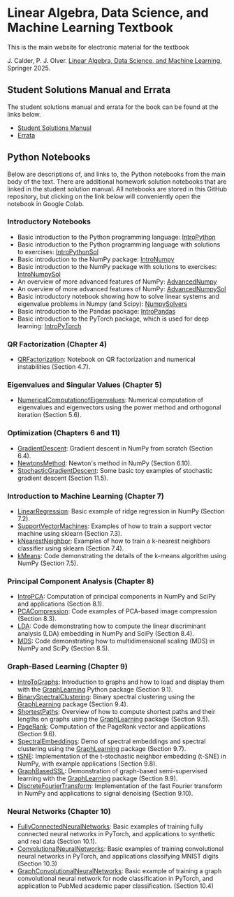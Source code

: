 # Linear Algebra, Data Science, and Machine Learning Textbook

This is the main website for electronic material for the textbook

J. Calder, P. J. Olver. [Linear Algebra, Data Science, and Machine Learning](https://), Springer 2025.

## Student Solutions Manual and Errata

The student solutions manual and errata for the book can be found at the links below.

* [Student Solutions Manual](https://)
* [Errata](https://)

## Python Notebooks

Below are descriptions of, and links to, the Python notebooks from the main body of the text. There are additional homework solution notebooks that are linked in the student solution manual. All notebooks are stored in this GitHub repository, but clicking on the link below will conveniently open the notebook in Google Colab. 

### Introductory Notebooks
* Basic introduction to the Python programming language:
        [IntroPython](https://colab.research.google.com/github/jwcalder/LAML/blob/main/Python/Intro/IntroPython.ipynb)
* Basic introduction to the Python programming language with solutions to exercises:
        [IntroPythonSol](https://colab.research.google.com/github/jwcalder/LAML/blob/main/Python/Intro/IntroPythonSol.ipynb) 
* Basic introduction to the NumPy package:
        [IntroNumpy](https://colab.research.google.com/github/jwcalder/LAML/blob/main/Python/Intro/IntroNumpy.ipynb)
* Basic introduction to the NumPy package with solutions to exercises:
        [IntroNumpySol](https://colab.research.google.com/github/jwcalder/LAML/blob/main/Python/Intro/IntroNumpySol.ipynb)
* An overview of more advanced features of NumPy:
        [AdvancedNumpy](https://colab.research.google.com/github/jwcalder/LAML/blob/main/Python/Intro/AdvancedNumpy.ipynb)
* An overview of more advanced features of NumPy:
        [AdvancedNumpySol](https://colab.research.google.com/github/jwcalder/LAML/blob/main/Python/Intro/AdvancedNumpySol.ipynb)
* Basic introductory notebook showing how to solve linear systems and eigenvalue problems in Numpy (and Scipy):
        [NumpySolvers](https://colab.research.google.com/github/jwcalder/LAML/blob/main/Python/Intro/NumpySolvers.ipynb) 
* Basic introduction to the Pandas package:
        [IntroPandas](https://colab.research.google.com/github/jwcalder/LAML/blob/main/Python/IntroML/IntroPandas.ipynb)
* Basic introduction to the PyTorch package, which is used for deep learning:
        [IntroPyTorch](https://colab.research.google.com/github/jwcalder/LAML/blob/main/Python/NeuralNetworks/IntroPyTorch.ipynb)

### QR Factorization (Chapter 4)
* [QRFactorization](https://colab.research.google.com/github/jwcalder/LAML/blob/main/Python/Homework/QRFactorization.ipynb): Notebook on QR factorization and numerical instabilities (Section 4.7).

### Eigenvalues and Singular Values (Chapter 5)
* [NumericalComputationofEigenvalues](https://colab.research.google.com/github/jwcalder/LAML/blob/main/Python/Homework/NumericalComputationofEigenvalues.ipynb): Numerical computation of eigenvalues and eigenvectors using the power method and orthogonal iteration (Section 5.6).

### Optimization (Chapters 6 and 11)
* [GradientDescent](https://colab.research.google.com/github/jwcalder/LAML/blob/main/Python/Optimization/GradientDescent.ipynb): Gradient descent in NumPy from scratch (Section 6.4).
* [NewtonsMethod](https://colab.research.google.com/github/jwcalder/LAML/blob/main/Python/Optimization/NewtonsMethod.ipynb): Newton's method in NumPy (Section 6.10).
* [StochasticGradientDescent](https://colab.research.google.com/github/jwcalder/LAML/blob/main/Python/Optimization/StochasticGradientDescent.ipynb): Some basic toy examples of stochastic gradient descent (Section 11.5).

### Introduction to Machine Learning (Chapter 7)
* [LinearRegression](https://colab.research.google.com/github/jwcalder/LAML/blob/main/Python/IntroML/LinearRegression.ipynb): Basic example of ridge regression in NumPy (Section 7.2).
* [SupportVectorMachines](https://colab.research.google.com/github/jwcalder/LAML/blob/main/Python/IntroML/SupportVectorMachines.ipynb): Examples of how to train a support vector machine using sklearn (Section 7.3).
* [kNearestNeighbor](https://colab.research.google.com/github/jwcalder/LAML/blob/main/Python/IntroML/kNearestNeighbor.ipynb): Examples of how to train a k-nearest neighbors classifier using sklearn (Section 7.4).
* [kMeans](https://colab.research.google.com/github/jwcalder/LAML/blob/main/Python/IntroML/kMeans.ipynb): Code demonstrating the details of the k-means algorithm using NumPy (Section 7.5).

### Principal Component Analysis (Chapter 8)
* [IntroPCA](https://colab.research.google.com/github/jwcalder/LAML/blob/main/Python/PrincipalComponentAnalysis/IntroPCA.ipynb): Computation of principal components in NumPy and SciPy and applications (Section 8.1).
* [PCACompression](https://colab.research.google.com/github/jwcalder/LAML/blob/main/Python/PrincipalComponentAnalysis/PCACompression.ipynb): Code examples of PCA-based image compression (Section 8.3).
* [LDA](https://colab.research.google.com/github/jwcalder/LAML/blob/main/Python/PrincipalComponentAnalysis/LDA.ipynb): Code demonstrating how to compute the linear discriminant analysis (LDA) embedding in NumPy and SciPy (Section 8.4).
* [MDS](https://colab.research.google.com/github/jwcalder/LAML/blob/main/Python/PrincipalComponentAnalysis/MDS.ipynb): Code demonstrating how to multidimensional scaling (MDS) in NumPy and SciPy  (Section 8.5).

### Graph-Based Learning (Chapter 9)
* [IntroToGraphs](https://colab.research.google.com/github/jwcalder/LAML/blob/main/Python/GraphBasedLearning/IntroToGraphs.ipynb): Introduction to graphs and how to load and display them with the [GraphLearning](https://github.com/jwcalder/GraphLearning) Python package (Section 9.1).
* [BinarySpectralClustering](https://colab.research.google.com/github/jwcalder/LAML/blob/main/Python/GraphBasedLearning/BinarySpectralClustering.ipynb): Binary spectral clustering using the [GraphLearning](https://github.com/jwcalder/GraphLearning) package (Section 9.4).
* [ShortestPaths](https://colab.research.google.com/github/jwcalder/LAML/blob/main/Python/GraphBasedLearning/ShortestPaths.ipynb): Overview of how to compute shortest paths and their lengths on graphs using the [GraphLearning](https://github.com/jwcalder/GraphLearning) package (Section 9.5).
* [PageRank](https://colab.research.google.com/github/jwcalder/LAML/blob/main/Python/GraphBasedLearning/PageRank.ipynb): Computation of the PageRank vector and applications  (Section 9.6).
* [SpectralEmbeddings](https://colab.research.google.com/github/jwcalder/LAML/blob/main/Python/GraphBasedLearning/SpectralEmbeddings.ipynb): Demo of spectral embeddings and spectral clustering using the [GraphLearning](https://github.com/jwcalder/GraphLearning) package (Section 9.7).
* [tSNE](https://colab.research.google.com/github/jwcalder/LAML/blob/main/Python/GraphBasedLearning/tSNE.ipynb): Implementation of the t-stochastic neighbor embedding (t-SNE) in NumPy, with example applications (Section 9.8).
* [GraphBasedSSL](https://colab.research.google.com/github/jwcalder/LAML/blob/main/Python/GraphBasedLearning/GraphBasedSSL.ipynb): Demonstration of graph-based semi-supervised learning with the [GraphLearning](https://github.com/jwcalder/GraphLearning) package (Section 9.9).
* [DiscreteFourierTransform](https://colab.research.google.com/github/jwcalder/LAML/blob/main/Python/GraphBasedLearning/DiscreteFourierTransform.ipynb): Implementation of the fast Fourier transform in NumPy and applications to signal denoising (Section 9.10).

### Neural Networks (Chapter 10)
* [FullyConnectedNeuralNetworks](https://colab.research.google.com/github/jwcalder/LAML/blob/main/Python/NeuralNetworks/FullyConnectedNeuralNetworks.ipynb): Basic examples of training fully connected neural networks in PyTorch, and applications to synthetic and real data (Section 10.1).
* [ConvolutionalNeuralNetworks](https://colab.research.google.com/github/jwcalder/LAML/blob/main/Python/NeuralNetworks/ConvolutionalNeuralNetworks.ipynb): Basic examples of training convolutional neural networks in PyTorch, and applications classifying MNIST digits (Section 10.3)
* [GraphConvolutionalNeuralNetworks](https://colab.research.google.com/github/jwcalder/LAML/blob/main/Python/NeuralNetworks/GraphConvolutionalNeuralNetworks.ipynb): Basic example of training a graph convolutional neural network for node classification in PyTorch, and application to PubMed academic paper classification. (Section 10.4)


